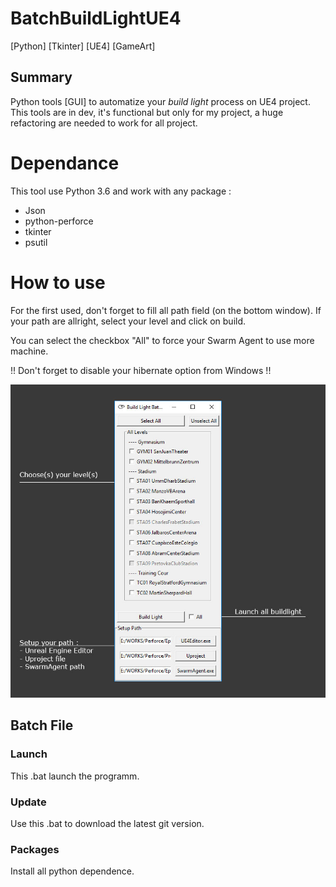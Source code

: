 # BatchBuildLightUE4
[Python] [Tkinter] [UE4] [GameArt]

## Summary
Python tools [GUI] to automatize your *build light* process on UE4 project. This tools are in dev, it's functional but only for my project, a huge refactoring are needed to work for all project.

# Dependance
This tool use Python 3.6 and work with any package :
 - Json
 - python-perforce
 - tkinter
 - psutil

# How to use
For the first used, don't forget to  fill all path field (on the bottom window).
If your path are allright, select your level and click on build.

 You can select the checkbox "All" to force your Swarm Agent to use more machine.

 !! Don't forget to disable your hibernate option from Windows !!

![alt text](Ressources/ScreenBatchBuildLight.jpg)

## Batch File
### Launch
This .bat launch the programm.

### Update
Use this .bat to download the latest git version.

### Packages
Install all python dependence.